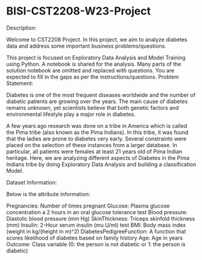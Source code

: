 # BISI-CST2208-W23-Project
Description:

 Welcome to CST2208 Project. In this project, we aim to analyze diabetes data and address some important business problems/questions.

This project is focused on Exploratory Data Analysis and Model Training using Python.
A notebook is shared for the analysis.
Many parts of the solution notebook are omitted and replaced with questions. You are expected to fill in the gaps as per the instructions/questions.
Problem Statement:

Diabetes is one of the most frequent diseases worldwide and the number of diabetic patients are growing over the years. The main cause of diabetes remains unknown, yet scientists believe that both genetic factors and environmental lifestyle play a major role in diabetes.

A few years ago research was done on a tribe in America which is called the Pima tribe (also known as the Pima Indians). In this tribe, it was found that the ladies are prone to diabetes very early. Several constraints were placed on the selection of these instances from a larger database. In particular, all patients were females at least 21 years old of Pima Indian heritage. Here, we are analyzing different aspects of Diabetes in the Pima Indians tribe by doing Exploratory Data Analysis and building a classification Model.

Dataset Information:

Below is the attribute information:

Pregnancies: Number of times pregnant
Glucose: Plasma glucose concentration a 2 hours in an oral glucose tolerance test
Blood pressure: Diastolic blood pressure (mm Hg)
SkinThickness: Triceps skinfold thickness (mm)
Insulin: 2-Hour serum insulin (mu U/ml) test
BMI: Body mass index (weight in kg/(height in m)^2)
DiabetesPedigreeFunction: A function that scores likelihood of diabetes based on family history
Age: Age in years
Outcome: Class variable (0: the person is not diabetic or 1: the person is diabetic)
